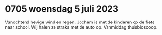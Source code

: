 # 0705 woensdag 5 juli 2023

Vanochtend hevige wind en regen. Jochem is met de kinderen op de fiets naar school. Wij halen ze straks met de auto op. Vanmiddag thuisbioscoop.